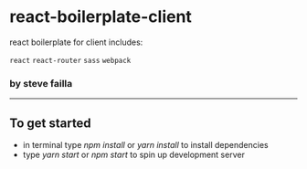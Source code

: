 # react-boilerplate-client

react boilerplate for client includes: 

`react` `react-router` `sass` `webpack`

### by steve failla

___

## To get started

- in terminal type *npm install* or *yarn install* to install dependencies
- type *yarn start* or *npm start* to spin up development server
